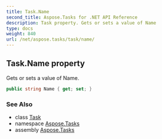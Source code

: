 ```yaml
---
title: Task.Name
second_title: Aspose.Tasks for .NET API Reference
description: Task property. Gets or sets a value of Name
type: docs
weight: 840
url: /net/aspose.tasks/task/name/
---
```

## Task.Name property

Gets or sets a value of Name.

```csharp
public string Name { get; set; }
```

### See Also

* class [Task](../)
* namespace [Aspose.Tasks](../../task/)
* assembly [Aspose.Tasks](../../../)


